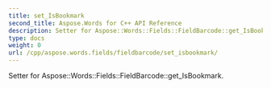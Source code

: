 ```yaml
---
title: set_IsBookmark
second_title: Aspose.Words for C++ API Reference
description: Setter for Aspose::Words::Fields::FieldBarcode::get_IsBookmark. 
type: docs
weight: 0
url: /cpp/aspose.words.fields/fieldbarcode/set_isbookmark/
---
```


Setter for Aspose::Words::Fields::FieldBarcode::get_IsBookmark. 

